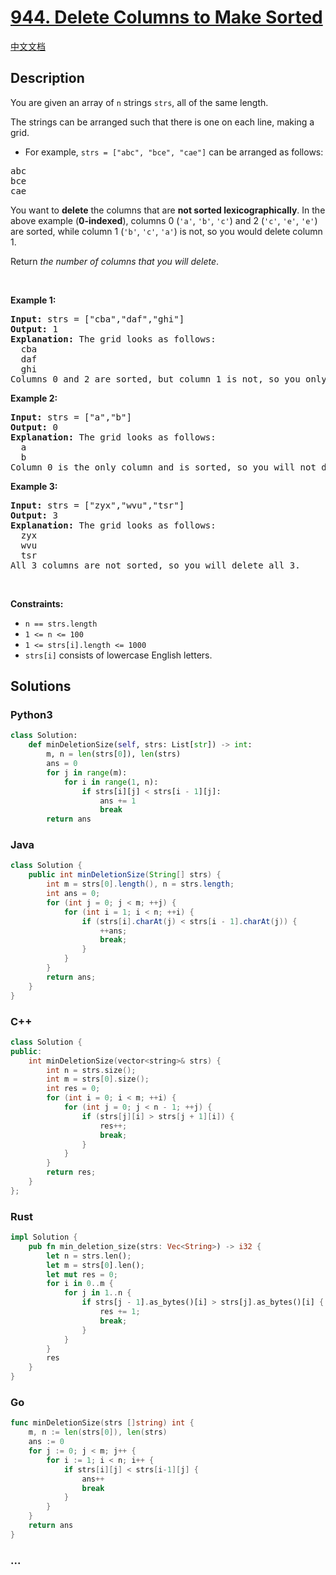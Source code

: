 # [944. Delete Columns to Make Sorted](https://leetcode.com/problems/delete-columns-to-make-sorted)

[中文文档](/solution/0900-0999/0944.Delete%20Columns%20to%20Make%20Sorted/README.md)

## Description

<p>You are given an array of <code>n</code> strings <code>strs</code>, all of the same length.</p>

<p>The strings can be arranged such that there is one on each line, making a grid.</p>

<ul>
	<li>For example, <code>strs = [&quot;abc&quot;, &quot;bce&quot;, &quot;cae&quot;]</code> can be arranged as follows:</li>
</ul>

<pre>
abc
bce
cae
</pre>

<p>You want to <strong>delete</strong> the columns that are <strong>not sorted lexicographically</strong>. In the above example (<strong>0-indexed</strong>), columns 0 (<code>&#39;a&#39;</code>, <code>&#39;b&#39;</code>, <code>&#39;c&#39;</code>) and 2 (<code>&#39;c&#39;</code>, <code>&#39;e&#39;</code>, <code>&#39;e&#39;</code>) are sorted, while column 1 (<code>&#39;b&#39;</code>, <code>&#39;c&#39;</code>, <code>&#39;a&#39;</code>) is not, so you would delete column 1.</p>

<p>Return <em>the number of columns that you will delete</em>.</p>

<p>&nbsp;</p>
<p><strong class="example">Example 1:</strong></p>

<pre>
<strong>Input:</strong> strs = [&quot;cba&quot;,&quot;daf&quot;,&quot;ghi&quot;]
<strong>Output:</strong> 1
<strong>Explanation:</strong> The grid looks as follows:
  cba
  daf
  ghi
Columns 0 and 2 are sorted, but column 1 is not, so you only need to delete 1 column.
</pre>

<p><strong class="example">Example 2:</strong></p>

<pre>
<strong>Input:</strong> strs = [&quot;a&quot;,&quot;b&quot;]
<strong>Output:</strong> 0
<strong>Explanation:</strong> The grid looks as follows:
  a
  b
Column 0 is the only column and is sorted, so you will not delete any columns.
</pre>

<p><strong class="example">Example 3:</strong></p>

<pre>
<strong>Input:</strong> strs = [&quot;zyx&quot;,&quot;wvu&quot;,&quot;tsr&quot;]
<strong>Output:</strong> 3
<strong>Explanation:</strong> The grid looks as follows:
  zyx
  wvu
  tsr
All 3 columns are not sorted, so you will delete all 3.
</pre>

<p>&nbsp;</p>
<p><strong>Constraints:</strong></p>

<ul>
	<li><code>n == strs.length</code></li>
	<li><code>1 &lt;= n &lt;= 100</code></li>
	<li><code>1 &lt;= strs[i].length &lt;= 1000</code></li>
	<li><code>strs[i]</code> consists of lowercase English letters.</li>
</ul>

## Solutions

<!-- tabs:start -->

### **Python3**

```python
class Solution:
    def minDeletionSize(self, strs: List[str]) -> int:
        m, n = len(strs[0]), len(strs)
        ans = 0
        for j in range(m):
            for i in range(1, n):
                if strs[i][j] < strs[i - 1][j]:
                    ans += 1
                    break
        return ans
```

### **Java**

```java
class Solution {
    public int minDeletionSize(String[] strs) {
        int m = strs[0].length(), n = strs.length;
        int ans = 0;
        for (int j = 0; j < m; ++j) {
            for (int i = 1; i < n; ++i) {
                if (strs[i].charAt(j) < strs[i - 1].charAt(j)) {
                    ++ans;
                    break;
                }
            }
        }
        return ans;
    }
}
```

### **C++**

```cpp
class Solution {
public:
    int minDeletionSize(vector<string>& strs) {
        int n = strs.size();
        int m = strs[0].size();
        int res = 0;
        for (int i = 0; i < m; ++i) {
            for (int j = 0; j < n - 1; ++j) {
                if (strs[j][i] > strs[j + 1][i]) {
                    res++;
                    break;
                }
            }
        }
        return res;
    }
};
```

### **Rust**

```rust
impl Solution {
    pub fn min_deletion_size(strs: Vec<String>) -> i32 {
        let n = strs.len();
        let m = strs[0].len();
        let mut res = 0;
        for i in 0..m {
            for j in 1..n {
                if strs[j - 1].as_bytes()[i] > strs[j].as_bytes()[i] {
                    res += 1;
                    break;
                }
            }
        }
        res
    }
}
```

### **Go**

```go
func minDeletionSize(strs []string) int {
	m, n := len(strs[0]), len(strs)
	ans := 0
	for j := 0; j < m; j++ {
		for i := 1; i < n; i++ {
			if strs[i][j] < strs[i-1][j] {
				ans++
				break
			}
		}
	}
	return ans
}
```

### **...**

```

```

<!-- tabs:end -->
